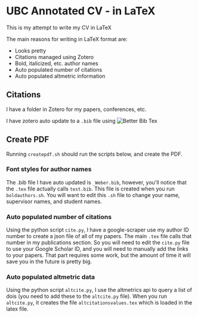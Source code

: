 # UBC Annotated CV - in LaTeX

This is my attempt to write my CV in LaTeX

The main reasons for writing in LaTeX format are:

- Looks pretty
- Citations managed using Zotero
- Bold, italicized, etc. author names
- Auto populated number of citations
- Auto populated altmetric information

## Citations

I have a folder in Zotero for my papers, conferences, etc.

I have zotero auto update to a `.bib` file using ![Better Bib Tex](https://retorque.re/zotero-better-bibtex/)

## Create PDF

Running `createpdf.sh` should run the scripts below, and create the PDF.

### Font styles for author names

The .bib file I have auto updated is `_Weber.bib`, however, you'll notice that the `.tex` file actually calls `test.bib`. This file is created when you run `boldauthors.sh`. You will want to edit this `.sh` file to change your name, supervisor names, and student names.

### Auto populated number of citations

Using the python script `cite.py`, I have a google-scraper use my author ID number to create a json file of all of my papers. The main `.tex` file calls that number in my publications section. So you will need to edit the `cite.py` file to use your Google Scholar ID, and you will need to manually add the links to your papers. That part requires some work, but the amount of time it will save you in the future is pretty big.

### Auto populated altmetric data

Using the python script `altcite.py`, I use the altmetrics api to query a list of dois (you need to add these to the `altcite.py` file). When you run `altcite.py`, it creates the file `altcitationsvalues.tex` which is loaded in the latex file.

